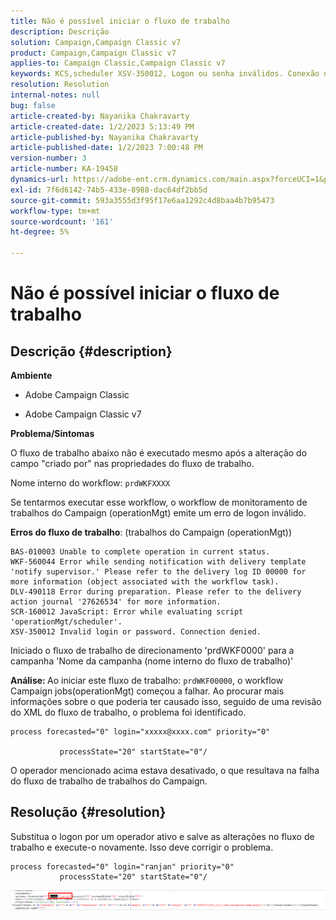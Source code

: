 ```yaml
---
title: Não é possível iniciar o fluxo de trabalho
description: Descrição
solution: Campaign,Campaign Classic v7
product: Campaign,Campaign Classic v7
applies-to: Campaign Classic,Campaign Classic v7
keywords: KCS,scheduler XSV-350012, Logon ou senha inválidos. Conexão negada.
resolution: Resolution
internal-notes: null
bug: false
article-created-by: Nayanika Chakravarty
article-created-date: 1/2/2023 5:13:49 PM
article-published-by: Nayanika Chakravarty
article-published-date: 1/2/2023 7:00:48 PM
version-number: 3
article-number: KA-19458
dynamics-url: https://adobe-ent.crm.dynamics.com/main.aspx?forceUCI=1&pagetype=entityrecord&etn=knowledgearticle&id=596d01cc-c08a-ed11-81ac-6045bd006c82
exl-id: 7f6d6142-74b5-433e-8988-dac64df2bb5d
source-git-commit: 593a3555d3f95f17e6aa1292c4d8baa4b7b95473
workflow-type: tm+mt
source-wordcount: '161'
ht-degree: 5%

---
```


# Não é possível iniciar o fluxo de trabalho

## Descrição {#description}


<b>Ambiente</b>

- Adobe Campaign Classic

- Adobe Campaign Classic v7

<b>Problema/Sintomas</b>

O fluxo de trabalho abaixo não é executado mesmo após a alteração do campo &quot;criado por&quot; nas propriedades do fluxo de trabalho.

Nome interno do workflow: ``prdWKFXXXX``

Se tentarmos executar esse workflow, o workflow de monitoramento de trabalhos do Campaign (operationMgt) emite um erro de logon inválido.

<b>Erros do fluxo de trabalho</b>: (trabalhos do Campaign (operationMgt))




```
BAS-010003 Unable to complete operation in current status.
WKF-560044 Error while sending notification with delivery template 'notify supervisor.' Please refer to the delivery log ID 00000 for more information (object associated with the workflow task).
DLV-490118 Error during preparation. Please refer to the delivery action journal '27626534' for more information.
SCR-160012 JavaScript: Error while evaluating script 'operationMgt/scheduler'.
XSV-350012 Invalid login or password. Connection denied.
```




Iniciado o fluxo de trabalho de direcionamento &#39;prdWKF0000&#39; para a campanha &#39;Nome da campanha (nome interno do fluxo de trabalho)&#39;

<b>Análise: </b>
Ao iniciar este fluxo de trabalho: `prdWKF00000`, o workflow Campaign jobs(operationMgt) começou a falhar. Ao procurar mais informações sobre o que poderia ter causado isso, seguido de uma revisão do XML do fluxo de trabalho, o problema foi identificado.




```
process forecasted="0" login="xxxxx@xxxx.com" priority="0"

           processState="20" startState="0"/
```




O operador mencionado acima estava desativado, o que resultava na falha do fluxo de trabalho de trabalhos do Campaign.


## Resolução {#resolution}


Substitua o logon por um operador ativo e salve as alterações no fluxo de trabalho e execute-o novamente. Isso deve corrigir o problema.




```
process forecasted="0" login="ranjan" priority="0"
           processState="20" startState="0"/
```






![](assets/852729f9-68d0-ec11-a7b5-0022480a8e40.png)
